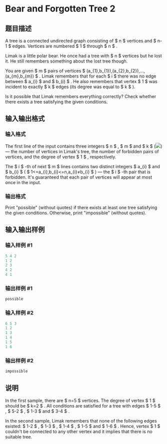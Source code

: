 # Bear and Forgotten Tree 2

## 题目描述

A tree is a connected undirected graph consisting of $ n $ vertices and $ n-1 $ edges. Vertices are numbered $ 1 $ through $ n $ .

Limak is a little polar bear. He once had a tree with $ n $ vertices but he lost it. He still remembers something about the lost tree though.

You are given $ m $ pairs of vertices $ (a_{1},b_{1}),(a_{2},b_{2}),...,(a_{m},b_{m}) $ . Limak remembers that for each $ i $ there was no edge between $ a_{i} $ and $ b_{i} $ . He also remembers that vertex $ 1 $ was incident to exactly $ k $ edges (its degree was equal to $ k $ ).

Is it possible that Limak remembers everything correctly? Check whether there exists a tree satisfying the given conditions.

## 输入输出格式

### 输入格式

The first line of the input contains three integers $ n $ , $ m $ and $ k $ (![](https://cdn.luogu.com.cn/upload/vjudge_pic/CF653E/c397b4548a4ab37dd7d160c3cf4973cb7d9aa698.png)) — the number of vertices in Limak's tree, the number of forbidden pairs of vertices, and the degree of vertex $ 1 $ , respectively.

The $ i $ -th of next $ m $ lines contains two distinct integers $ a_{i} $ and $ b_{i} $ ( $ 1<=a_{i},b_{i}<=n,a_{i}≠b_{i} $ ) — the $ i $ -th pair that is forbidden. It's guaranteed that each pair of vertices will appear at most once in the input.

### 输出格式

Print "possible" (without quotes) if there exists at least one tree satisfying the given conditions. Otherwise, print "impossible" (without quotes).

## 输入输出样例

### 输入样例 #1

```cpp
5 4 2
1 2
2 3
4 2
4 1

```
### 输出样例 #1

```cpp
possible

```
### 输入样例 #2

```cpp
6 5 3
1 2
1 3
1 4
1 5
1 6

```
### 输出样例 #2

```cpp
impossible

```
## 说明

In the first sample, there are $ n=5 $ vertices. The degree of vertex $ 1 $ should be $ k=2 $ . All conditions are satisfied for a tree with edges $ 1-5 $ , $ 5-2 $ , $ 1-3 $ and $ 3-4 $ .

In the second sample, Limak remembers that none of the following edges existed: $ 1-2 $ , $ 1-3 $ , $ 1-4 $ , $ 1-5 $ and $ 1-6 $ . Hence, vertex $ 1 $ couldn't be connected to any other vertex and it implies that there is no suitable tree.


